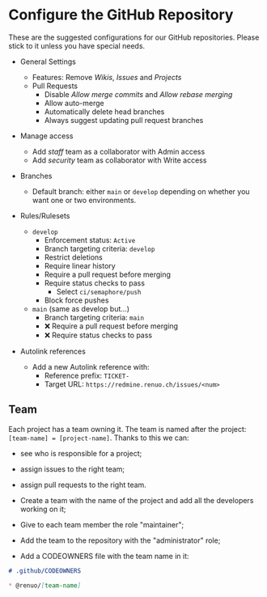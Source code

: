 # Configure the GitHub Repository

These are the suggested configurations for our GitHub repositories.
Please stick to it unless you have special needs.

* General Settings
  * Features: Remove *Wikis*, *Issues* and *Projects*
  * Pull Requests
    * Disable *Allow merge commits* and *Allow rebase merging*
    * Allow auto-merge
    * Automatically delete head branches
    * Always suggest updating pull request branches
* Manage access
  * Add *staff* team as a collaborator with Admin access
  * Add *security* team as collaborator with Write access
* Branches
  * Default branch: either `main` or `develop` depending on whether you want one or two environments.
* Rules/Rulesets
  * `develop`
    * Enforcement status: `Active`
    * Branch targeting criteria: `develop`
    * Restrict deletions
    * Require linear history
    * Require a pull request before merging
    * Require status checks to pass
        * Select `ci/semaphore/push`
    * Block force pushes
  * `main` (same as develop but...)
    * Branch targeting criteria: `main`
    * ❌ Require a pull request before merging
    * ❌ Require status checks to pass

* Autolink references
  * Add a new Autolink reference with:
    * Reference prefix: `TICKET-`
    * Target URL: `https://redmine.renuo.ch/issues/<num>`

## Team

Each project has a team owning it. The team is named after the project: `[team-name] = [project-name]`.
Thanks to this we can:

* see who is responsible for a project;
* assign issues to the right team;
* assign pull requests to the right team.

* Create a team with the name of the project and add all the developers working on it;
* Give to each team member the role "maintainer";
* Add the team to the repository with the "administrator" role;
* Add a CODEOWNERS file with the team name in it:

```markdown
# .github/CODEOWNERS

* @renuo/[team-name]
```
